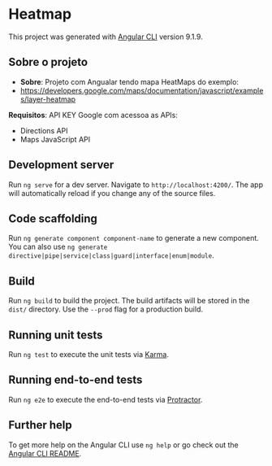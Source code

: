 # Heatmap

This project was generated with [Angular CLI](https://github.com/angular/angular-cli) version 9.1.9.

## Sobre o projeto 
- **Sobre**: Projeto com Angualar tendo mapa HeatMaps do exemplo:
- https://developers.google.com/maps/documentation/javascript/examples/layer-heatmap


**Requisitos**: API KEY Google com acessoa as APIs:
-   Directions API
- Maps JavaScript API

## Development server

Run `ng serve` for a dev server. Navigate to `http://localhost:4200/`. The app will automatically reload if you change any of the source files.

## Code scaffolding

Run `ng generate component component-name` to generate a new component. You can also use `ng generate directive|pipe|service|class|guard|interface|enum|module`.

## Build

Run `ng build` to build the project. The build artifacts will be stored in the `dist/` directory. Use the `--prod` flag for a production build.

## Running unit tests

Run `ng test` to execute the unit tests via [Karma](https://karma-runner.github.io).

## Running end-to-end tests

Run `ng e2e` to execute the end-to-end tests via [Protractor](http://www.protractortest.org/).

## Further help

To get more help on the Angular CLI use `ng help` or go check out the [Angular CLI README](https://github.com/angular/angular-cli/blob/master/README.md).
